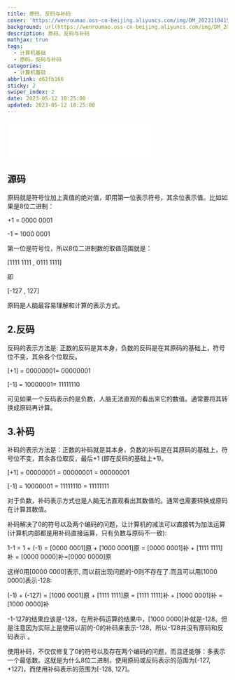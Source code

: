 ```yaml
---
title: 原码、反码与补码
cover: 'https://wenroumao.oss-cn-beijing.aliyuncs.com/img/DM_20231104150541_001.webp'
background: url(https://wenroumao.oss-cn-beijing.aliyuncs.com/img/DM_20231104143117_004.jpg)
description: 原码、反码与补码
mathjax: true
tags:
  - 计算机基础
  - 原码、反码与补码
categories:
  - 计算机基础
abbrlink: d62fb166
sticky: 2
swiper_index: 2
date: 2023-05-12 10:25:00
updated: 2023-05-12 10:25:00
---
```


<iframe frameborder="no" border="0" marginwidth="0" marginheight="0" width=330 height=86 src="//music.163.com/outchain/player?type=2&id=2085440786&auto=1&height=66"></iframe>

## 源码
原码就是符号位加上真值的绝对值，即用第一位表示符号，其余位表示值。比如如果是8位二进制：

+1 = 0000 0001

-1 = 1000 0001

第一位是符号位，所以8位二进制数的取值范围就是：

[1111 1111 , 0111 1111]

即

[-127 , 127]

原码是人脑最容易理解和计算的表示方式。

## 2.反码
反码的表示方法是: 正数的反码是其本身，负数的反码是在其原码的基础上，符号位不变，其余各个位取反。

[+1] = 00000001= 00000001

[-1] = 10000001= 11111110

可见如果一个反码表示的是负数，人脑无法直观的看出来它的数值。通常要将其转换成原码再计算。

## 3.补码
补码的表示方法是：正数的补码就是其本身，负数的补码是在其原码的基础上，符号位不变，其余各位取反，最后+1 (即在反码的基础上+1)。

[+1] = 00000001 = 00000001 = 00000001

[-1] = 10000001 = 11111110 = 11111111

对于负数，补码表示方式也是人脑无法直观看出其数值的。通常也需要转换成原码在计算其数值。

补码解决了0的符号以及两个编码的问题，让计算机的减法可以直接转为加法运算(计算机内部都是用补码直接运算，只有负数与原码不一致):

1-1 = 1 + (-1) = [0000 0001]原 + [1000 0001]原 = [0000 0001]补 + [1111 1111]补 = [0000 0000]补=[0000 0000]原

这样0用[0000 0000]表示, 而以前出现问题的-0则不存在了.而且可以用[1000 0000]表示-128:

(-1) + (-127) = [1000 0001]原 + [1111 1111]原 = [1111 1111]补 + [1000 0001]补 = [1000 0000]补

-1-127的结果应该是-128，在用补码运算的结果中，[1000 0000]补就是-128。但是注意因为实际上是使用以前的-0的补码来表示-128，所以-128并没有原码和反码表示 。

使用补码，不仅仅修复了0的符号以及存在两个编码的问题，而且还能够：多表示一个最低数。这就是为什么8位二进制，使用原码或反码表示的范围为[-127, +127]，而使用补码表示的范围为[-128, 127]。